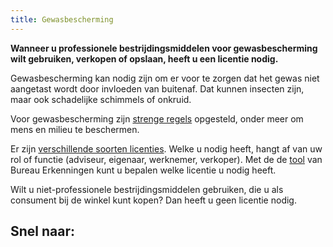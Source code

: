 ```yaml
---
title: Gewasbescherming
---
```


**Wanneer u professionele bestrijdingsmiddelen voor gewasbescherming wilt gebruiken, verkopen of opslaan, heeft u een licentie nodig.**

Gewasbescherming kan nodig zijn om er voor te zorgen dat het gewas niet aangetast wordt door invloeden van buitenaf. Dat kunnen insecten zijn, maar ook schadelijke schimmels of onkruid.

Voor gewasbescherming zijn [strenge regels](/licenties/wetten-en-regels) opgesteld, onder meer om mens en milieu te beschermen.

Er zijn [verschillende soorten licenties](/licenties/welke-licenties-zijn-er). Welke u nodig heeft, hangt af van uw rol of functie (adviseur, eigenaar, werknemer, verkoper). Met de de [tool](/licenties/welke-licenties-zijn-er) van Bureau Erkenningen kunt u bepalen welke licentie u nodig heeft.

Wilt u niet-professionele bestrijdingsmiddelen gebruiken, die u als consument bij de winkel kunt kopen? Dan heeft u geen licentie nodig.

## Snel naar:

<link-container>
<link-button link='{"name": "Welke licentie heb ik nodig?","url": "/licenties/welke-licentie-heb-ik-nodig"}' ></link-button> 
<link-button link='{"name": "Licenties gewas-bescherming","url": "/licenties/welke-licenties-zijn-er"}' ></link-button> 
<link-button link='{"name": "Licentie aanvragen","url": "/licenties/licentie-aanvragen"}'  ></link-button>
<link-button link='{"name": "Wetten en regels","url": "/licenties/wetten-en-regels"}'  ></link-button>
</link-container>
